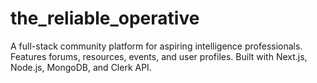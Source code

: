 # the_reliable_operative
A full-stack community platform for aspiring intelligence professionals. Features forums, resources, events, and user profiles. Built with Next.js, Node.js, MongoDB, and Clerk API.
